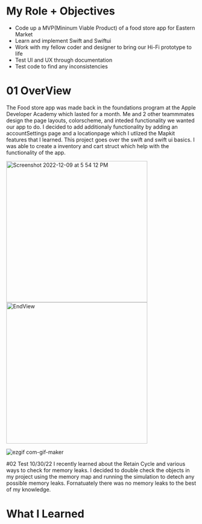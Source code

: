 # My Role + Objectives

- Code up a MVP(Mininum Viable Product) of a food store app for Eastern Market
- Learn and implement Swift and Swiftui 
- Work with my fellow coder and designer to bring our Hi-Fi prototype to life
- Test UI and UX through documentation
- Test code to find any inconsistencies 


# 01 OverView
The Food store app was made back in the foundations program at the Apple Developer Academy which lasted for a month. Me and 2 other teammmates design the page layouts, colorscheme, and inteded functionality we wanted our app to do. I decided to add additionaly functionality by adding an accountSettings page and a locationpage which I utlized the Mapkit features that I learned. This project goes over the swift and swift ui basics. I was able to create a inventory and cart struct which help with the functionality of the app.

<img width="374" alt="Screenshot 2022-12-09 at 5 54 12 PM" src="https://user-images.githubusercontent.com/102773701/206808638-ca8a56a6-5da0-4bb9-ad7b-6553a3885099.png"> <img width="374" alt="EndView" src="https://user-images.githubusercontent.com/102773701/206812097-75b7943c-54c2-4c71-aeb4-04bd0f1e8975.png">


![ezgif com-gif-maker](https://user-images.githubusercontent.com/102773701/206811404-601c0e37-14a5-4c46-8915-23c0f99d24f7.gif)





#02 Test
10/30/22
I recently learned about the Retain Cycle and various ways to check for memory leaks. I decided to double check the objects in my project using the memory map and running the simulation to detech any possible memory leaks. Fornatuately there was no memory leaks to the best of my knowledge.


# What I Learned
